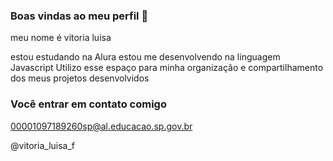 ### Boas vindas ao meu perfil 💖

meu nome é vitoria luisa 

estou estudando na Alura 
estou me desenvolvendo na linguagem Javascript 
Utilizo esse espaço para minha organização e compartilhamento dos meus projetos desenvolvidos 

### Você entrar em contato comigo 

00001097189260sp@al.educacao.sp.gov.br

@vitoria_luisa_f
